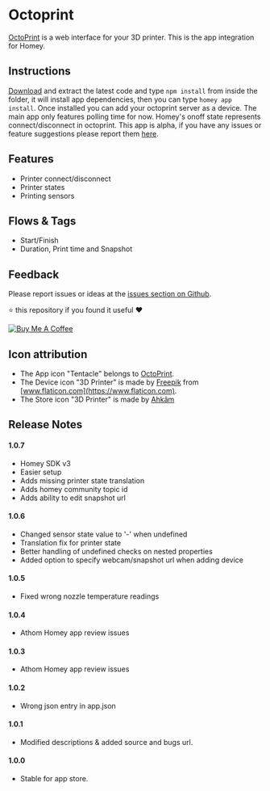 # Octoprint
[OctoPrint](https://octoprint.org) is a web interface for your 3D printer. This is the app integration for Homey.

## Instructions
[Download](https://github.com/jonkristian/no.jonkristian.octoprint/archive/master.zip) and extract the latest code and type ``npm install`` from inside the folder, it will install app dependencies, then you can type ``homey app install``. Once installed you can add your octoprint server as a device. The main app only features polling time for now. Homey's onoff state represents connect/disconnect in octoprint. This app is alpha, if you have any issues or feature suggestions please report them [here](https://github.com/jonkristian/no.jonkristian.octoprint/issues).

## Features
* Printer connect/disconnect
* Printer states
* Printing sensors

## Flows & Tags
* Start/Finish
* Duration, Print time and Snapshot

## Feedback
Please report issues or ideas at the [issues section on Github](https://github.com/jonkristian/no.jonkristian.octoprint/issues).

⭐️ this repository if you found it useful ❤️

<a href="https://www.buymeacoffee.com/jonkristian" target="_blank"><img src="https://bmc-cdn.nyc3.digitaloceanspaces.com/BMC-button-images/custom_images/white_img.png" alt="Buy Me A Coffee" style="height: auto !important;width: auto !important;" ></a>

## Icon attribution
* The App icon "Tentacle" belongs to [OctoPrint](https://octoprint.org).
* The Device icon "3D Printer" is made by [Freepik](https://www.freepik.com) from [www.flaticon.com](https://www.flaticon.com).
* The Store icon "3D Printer" is made by [Ahkâm](https://www.freeiconspng.com/img/13046)

## Release Notes
#### 1.0.7
- Homey SDK v3
- Easier setup
- Adds missing printer state translation
- Adds homey community topic id
- Adds ability to edit snapshot url

#### 1.0.6
- Changed sensor state value to '-' when undefined
- Translation fix for printer state
- Better handling of undefined checks on nested properties
- Added option to specify webcam/snapshot url when adding device

#### 1.0.5
- Fixed wrong nozzle temperature readings

#### 1.0.4
- Athom Homey app review issues

#### 1.0.3
- Athom Homey app review issues

#### 1.0.2
- Wrong json entry in app.json

#### 1.0.1
- Modified descriptions & added source and bugs url.

#### 1.0.0
- Stable for app store.